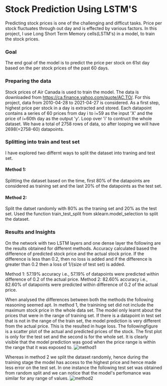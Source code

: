 # Stock Prediction Using LSTM'S
Predicting stock prices is one of the challenging and difficut tasks. Price per stock fluctuates through out day and is effected by various factors. In this project, I use Long Short Term Memory cells(LSTM's) in a model, to train the stock prices.  
### Goal
The end goal of the model is to predict the price per stock on 61st day based on the per stock prices of the past 60 days.
### Preparing the data
Stock prices of Air Canada is used to train the model. The data is downloaded from https://ca.finance.yahoo.com/quote/AC.TO/. For this project, data from 2010-04-28	 to 2021-04-27 is considered. As a first step, highest price per stock in a day is extracted and stored. Each datapoint contains a series of 60 prices from day i to i+59 as the input 'X' and the price of i+60th day as the output 'y'. Loop over 'i' to contruct the whole dataset.  We have a total of 2758 rows of data, so after looping we will have 2698(=2758-60) datapoints.
### Splitting into train and test set
I have explored two differnt ways to split the dataset into traning and test set.
#### Method 1:
Splitting the dataset based on the time, first 80% of the datapoints are considered as training set and the last 20% of the datapoints as the test set.
#### Method 2:
Split the datset randomly with 80% as the traning set and 20% as the test set. Used the function train_test_split from sklearn.model_selection to split the dataset. 

### Results and Insights

On the network with two LSTM layers and one dense layer the following are the results obtained for different methods.
Accuracy calculated based the difference of predicted stock price and the actual stock price. If the difference is less than 0.2, then no loss is added and if the difference is greater than 0.2 then a loss of 1/(size of test set) is added.

Method 1: 57.19% accuracy i.e., 57.19% of datapoints were predicted within difference of 0.2 of the actual price.
Method 2: 82.60% accuracy i.e., 82.60% of datapoints were predicted within difference of 0.2 of the actual price.

When analysed the differences between both the methods the following reasoning seemed apt. In method 1, the trainining set did not include the maximum stock price in the whole data set. The model only learnt about the prices that were in the range of training set. If there is a datapoint in test set that is not in the range of the train set, the model prediction is very different from the actual price. This is the resulted in huge loss. The followingfigure is a scatter plot of the actual and predicted prices of the stock. The first plot is only for the test set and the second is for the whole set. It is clearly visible that the model prediction was good when the price range is within the range that it was exposed to.
![method1](https://user-images.githubusercontent.com/77033276/122875305-eddf1d80-d2e8-11eb-87dd-2a879ef540c3.png)

Whereas in method 2 we split the dataset randomly, hence during the training stage the model has access to the highest price and hence made less error on the test set. In one instance the following test set was obtained from random split and we can notice that the model's perfomance was similar for any range of values.
![method2](https://user-images.githubusercontent.com/77033276/122875430-16ffae00-d2e9-11eb-8a25-ae86038f7176.PNG)
